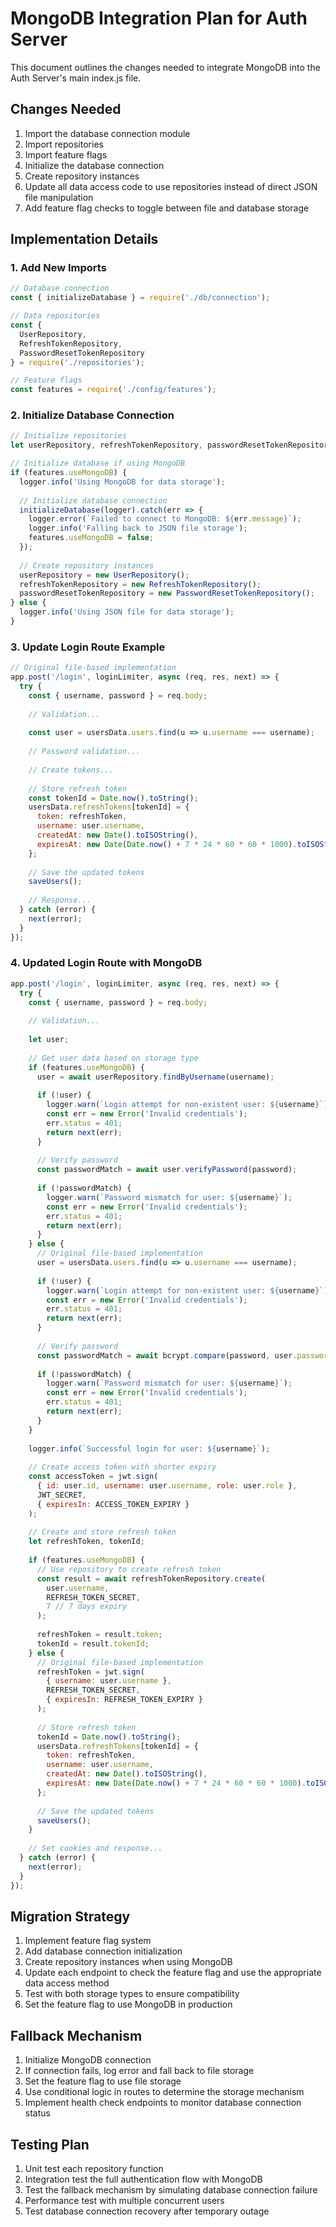 # MongoDB Integration Plan for Auth Server

This document outlines the changes needed to integrate MongoDB into the Auth Server's main index.js file.

## Changes Needed

1. Import the database connection module
2. Import repositories
3. Import feature flags
4. Initialize the database connection
5. Create repository instances
6. Update all data access code to use repositories instead of direct JSON file manipulation
7. Add feature flag checks to toggle between file and database storage

## Implementation Details

### 1. Add New Imports

```javascript
// Database connection
const { initializeDatabase } = require('./db/connection');

// Data repositories
const { 
  UserRepository, 
  RefreshTokenRepository, 
  PasswordResetTokenRepository 
} = require('./repositories');

// Feature flags
const features = require('./config/features');
```

### 2. Initialize Database Connection

```javascript
// Initialize repositories
let userRepository, refreshTokenRepository, passwordResetTokenRepository;

// Initialize database if using MongoDB
if (features.useMongoDB) {
  logger.info('Using MongoDB for data storage');
  
  // Initialize database connection
  initializeDatabase(logger).catch(err => {
    logger.error(`Failed to connect to MongoDB: ${err.message}`);
    logger.info('Falling back to JSON file storage');
    features.useMongoDB = false;
  });
  
  // Create repository instances
  userRepository = new UserRepository();
  refreshTokenRepository = new RefreshTokenRepository();
  passwordResetTokenRepository = new PasswordResetTokenRepository();
} else {
  logger.info('Using JSON file for data storage');
}
```

### 3. Update Login Route Example

```javascript
// Original file-based implementation
app.post('/login', loginLimiter, async (req, res, next) => {
  try {
    const { username, password } = req.body;
    
    // Validation...
    
    const user = usersData.users.find(u => u.username === username);
    
    // Password validation...
    
    // Create tokens...
    
    // Store refresh token
    const tokenId = Date.now().toString();
    usersData.refreshTokens[tokenId] = {
      token: refreshToken,
      username: user.username,
      createdAt: new Date().toISOString(),
      expiresAt: new Date(Date.now() + 7 * 24 * 60 * 60 * 1000).toISOString()
    };
    
    // Save the updated tokens
    saveUsers();
    
    // Response...
  } catch (error) {
    next(error);
  }
});
```

### 4. Updated Login Route with MongoDB

```javascript
app.post('/login', loginLimiter, async (req, res, next) => {
  try {
    const { username, password } = req.body;
    
    // Validation...
    
    let user;
    
    // Get user data based on storage type
    if (features.useMongoDB) {
      user = await userRepository.findByUsername(username);
      
      if (!user) {
        logger.warn(`Login attempt for non-existent user: ${username}`);
        const err = new Error('Invalid credentials');
        err.status = 401;
        return next(err);
      }
      
      // Verify password
      const passwordMatch = await user.verifyPassword(password);
      
      if (!passwordMatch) {
        logger.warn(`Password mismatch for user: ${username}`);
        const err = new Error('Invalid credentials');
        err.status = 401;
        return next(err);
      }
    } else {
      // Original file-based implementation
      user = usersData.users.find(u => u.username === username);
      
      if (!user) {
        logger.warn(`Login attempt for non-existent user: ${username}`);
        const err = new Error('Invalid credentials');
        err.status = 401;
        return next(err);
      }
      
      // Verify password
      const passwordMatch = await bcrypt.compare(password, user.passwordHash);
      
      if (!passwordMatch) {
        logger.warn(`Password mismatch for user: ${username}`);
        const err = new Error('Invalid credentials');
        err.status = 401;
        return next(err);
      }
    }
    
    logger.info(`Successful login for user: ${username}`);
    
    // Create access token with shorter expiry
    const accessToken = jwt.sign(
      { id: user.id, username: user.username, role: user.role },
      JWT_SECRET,
      { expiresIn: ACCESS_TOKEN_EXPIRY }
    );
    
    // Create and store refresh token
    let refreshToken, tokenId;
    
    if (features.useMongoDB) {
      // Use repository to create refresh token
      const result = await refreshTokenRepository.create(
        user.username, 
        REFRESH_TOKEN_SECRET,
        7 // 7 days expiry
      );
      
      refreshToken = result.token;
      tokenId = result.tokenId;
    } else {
      // Original file-based implementation
      refreshToken = jwt.sign(
        { username: user.username },
        REFRESH_TOKEN_SECRET,
        { expiresIn: REFRESH_TOKEN_EXPIRY }
      );
      
      // Store refresh token
      tokenId = Date.now().toString();
      usersData.refreshTokens[tokenId] = {
        token: refreshToken,
        username: user.username,
        createdAt: new Date().toISOString(),
        expiresAt: new Date(Date.now() + 7 * 24 * 60 * 60 * 1000).toISOString()
      };
      
      // Save the updated tokens
      saveUsers();
    }
    
    // Set cookies and response...
  } catch (error) {
    next(error);
  }
});
```

## Migration Strategy

1. Implement feature flag system
2. Add database connection initialization
3. Create repository instances when using MongoDB
4. Update each endpoint to check the feature flag and use the appropriate data access method
5. Test with both storage types to ensure compatibility
6. Set the feature flag to use MongoDB in production

## Fallback Mechanism

1. Initialize MongoDB connection
2. If connection fails, log error and fall back to file storage
3. Set the feature flag to use file storage
4. Use conditional logic in routes to determine the storage mechanism
5. Implement health check endpoints to monitor database connection status

## Testing Plan

1. Unit test each repository function
2. Integration test the full authentication flow with MongoDB
3. Test the fallback mechanism by simulating database connection failure
4. Performance test with multiple concurrent users
5. Test database connection recovery after temporary outage

